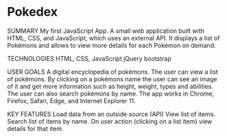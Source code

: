 # Pokedex

SUMMARY
My first JavaScript App. A small web application built with HTML, CSS, and JavaScript, which uses an external
API. It displays a list of Pokémons and allows to view more details for each Pokémon on demand.

TECHNOLOGIES
HTML, CSS, JavaScript
jQuery
bootstrap

USER GOALS
A digital encyclopedia of pokémons. The user can view a list of pokémons. By clicking on a pokémons name the user can see an image of it and get more information such as height, weight, types and abilities.
The user can also search pokémons by name.
The app works in Chrome, Firefox, Safari, Edge, and Internet Explorer 11.

KEY FEATURES
Load data from an outside source (API)
View list of items.
Search list of items by name.
On user action (clicking on a list item) view details for that item.
